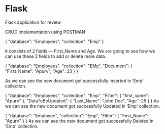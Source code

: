 # Flask
Flask application for review


CRUD implementation using POSTMAN

{
  "database": "Employees",
  "collection": "Emp"
}

 it consists of 2 fields — First_Name and Age. We are going to see how we can use these 2 fields to add or delete more data.
 
 {
  "database": "Employees",
  "collection": "EMp",
  "Document": {
    "First_Name": "Apurv",
    "Age": 23
  }
}

As we can see the new document got successfully inserted in ‘Emp’ collection.

{
  "database": "Employees",
  "collection": "Emp",
  "Filter": {
    "first_name": "Apurv"
  },
  "DataToBeUpdated": {
    "Last_Name": "John Doe",
    "Age": 25
  }
}
As we can see the new document got successfully Updated in ‘Emp’ collection.

{
  "database": "Employee",
  "collection": "Emp",
  "Filter": {
    "First_Name": "Apurv"
  }
}
As we can see the new document got successfully Deleted in ‘Emp’ collection.
